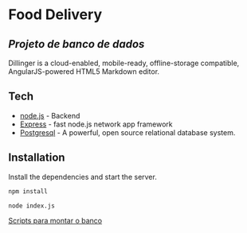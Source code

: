 # Food Delivery
## _Projeto de banco de dados_

Dillinger is a cloud-enabled, mobile-ready, offline-storage compatible,
AngularJS-powered HTML5 Markdown editor.

## Tech

- [node.js](https://nodejs.org/en/) - Backend
- [Express](https://expressjs.com/pt-br/) - fast node.js network app framework
- [Postgresql](https://www.postgresql.org/download/) - A powerful, open source relational database system.



## Installation

Install the dependencies and start the server.

```sh
npm install
```


```sh
node index.js
```

[Scripts para montar o banco](https://drive.google.com/file/d/1CvjNdlvc7FnT_zgcVqs84crF2DfXM8OC/view?usp=sharing)
